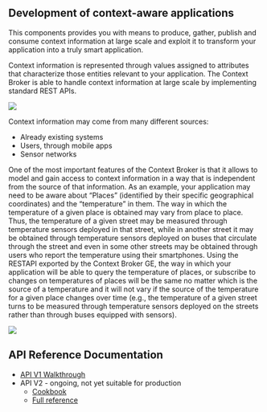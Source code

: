 ## Development of context-aware applications ##

This components provides you with means to produce, gather, publish and consume context information at large scale and exploit it to transform your application into a truly smart application.  

Context information is represented through values assigned to attributes that characterize those entities relevant to your application. The Context Broker is able to handle context information at large scale by implementing standard REST APIs.  

![](media/cb1.png)

Context information may come from many different sources:

- Already existing systems
- Users, through mobile apps
- Sensor networks

One of the most important features of the Context Broker is that it allows to model and gain access to context information in a way that is independent from the source of that information. As an example, your application may need to be aware about “Places” (identified by their specific geographical coordinates) and the “temperature” in them.  The way in which the temperature of a given place is obtained may vary from place to place.  Thus, the temperature of a given street may be measured through temperature sensors deployed in that street, while in another street it may be obtained through temperature sensors deployed on buses that circulate through the street and even in some other streets may be obtained through users who report the temperature using their smartphones.  Using the RESTAPI exported by the Context Broker GE, the way in which your application will be able to query the temperature of places, or subscribe to changes on temperatures of places will be the same no matter which is the source of a temperature and it will not vary if the source of the temperature for a given place changes over time (e.g., the temperature of a given street turns to be measured through temperature sensors deployed on the streets rather than through buses equipped with sensors).

![](media/cb2.png)

## API Reference Documentation ##

- [API V1 Walkthrough](http://fiware-orion.readthedocs.org/en/develop/user/walkthrough_apiv1/index.html)
- API V2 - ongoing, not yet suitable for production
  - [Cookbook](http://telefonicaid.github.io/fiware-orion/api/v2/cookbook/)
  - [Full reference](http://telefonicaid.github.io/fiware-orion/api/v2/)


